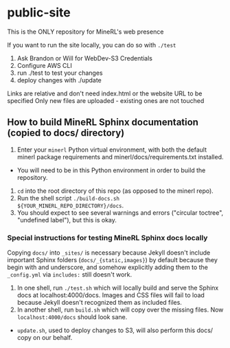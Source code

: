 # public-site
This is the ONLY repository for MineRL's web presence

If you want to run the site locally, you can do so with `./test` 

1) Ask Brandon or Will for WebDev-S3 Credentials
2) Configure AWS CLI
3) run ./test to test your changes
4) deploy changes with ./update

Links are relative and don't need index.html or the website URL to be specified
Only new files are uploaded - existing ones are not touched


## How to build MineRL Sphinx documentation (copied to docs/ directory)
1. Enter your `minerl` Python virtual environment, with both the default minerl package requirements and minerl/docs/requirements.txt installed.
  * You will need to be in this Python environment in order to build the repository.
1. `cd` into the root directory of this repo (as opposed to the minerl repo).
1. Run the shell script `./build-docs.sh ${YOUR_MINERL_REPO_DIRECTORY}/docs`.
1. You should expect to see several warnings and errors ("circular toctree", "undefined label"), but this is okay.

### Special instructions for testing MineRL Sphinx docs locally
Copying `docs/` into `_sites/` is necessary
because Jekyll doesn't include important
Sphinx folders (`docs/_{static,images}`) by default
because they begin with and underscore, and somehow explicitly
adding them to the `_config.yml` via `includes:` still doesn't work.

1. In one shell, run `./test.sh` which will locally build and
serve the Sphinx docs at localhost:4000/docs. Images and CSS files
will fail to load because Jekyll doesn't recognized them as included
files.
1. In another shell, run `build.sh` which will copy over the missing files. Now `localhost:4000/docs` should look sane.

* `update.sh`, used to deploy changes to S3, will also perform this docs/ copy on our behalf.
